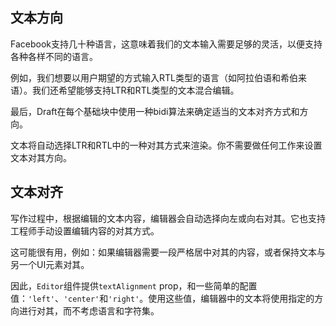 ## 文本方向

Facebook支持几十种语言，这意味着我们的文本输入需要足够的灵活，以便支持各种各样不同的语言。

例如，我们想要以用户期望的方式输入RTL类型的语言（如阿拉伯语和希伯来语）。我们还希望能够支持LTR和RTL类型的文本混合编辑。

最后，Draft在每个基础块中使用一种bidi算法来确定适当的文本对齐方式和方向。

文本将自动选择LTR和RTL中的一种对其方式来渲染。你不需要做任何工作来设置文本对其方向。

## 文本对齐

写作过程中，根据编辑的文本内容，编辑器会自动选择向左或向右对其。它也支持工程师手动设置编辑内容的对其方式。

这可能很有用，例如：如果编辑器需要一段严格居中对其的内容，或者保持文本与另一个UI元素对其。

因此，`Editor`组件提供`textAlignment` prop，和一些简单的配置值：`'left'`、`'center'`和`'right'`。使用这些值，编辑器中的文本将使用指定的方向进行对其，而不考虑语言和字符集。

